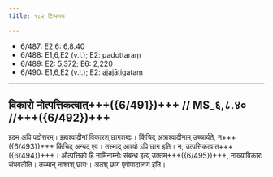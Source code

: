 ```yaml
---
title: १८२ टिप्पणयः

---
```

- 6/487: E2,6: 6.8.40
- 6/488: E1,6,E2 (v.l.); E2: padottaraṃ
- 6/489: E2: 5,372; E6: 2,220
- 6/490: E1,6,E2 (v.l.); E2: ajajātigataṃ

____________________________________________


## विकारो नोत्पत्तिकत्वात्+++({6/491})+++ // MS_६,८.४० //+++({6/492})+++
इदम् अपि पदोत्तरम्। इहाश्वादीनां विकारश् छागशब्दः। किंचिद् अत्राश्वादीनाम् उच्चार्यते, न+++({6/493})+++ किंचिद् अन्यद् एव। तस्माद् आश्वो ऽपि छाग इति। न, उत्पत्तिकत्वात्+++({6/494})+++। औत्पत्तिको हि नामिनाम्नोः संबन्ध इत्य् उक्तम्+++({6/495})+++, नाख्याविकारः संभवतीति। तस्मान् नाश्वश् छागः। अतश् छाग एवोपादात्वय इति।
